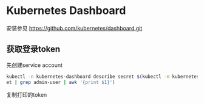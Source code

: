 # Kubernetes Dashboard

安装参见 https://github.com/kubernetes/dashboard.git

## 获取登录token

先创建service account

```bash
kubectl -n kubernetes-dashboard describe secret $(kubectl -n kubernetes-dashboard get secr
et | grep admin-user | awk '{print $1}')
```
复制打印的token
